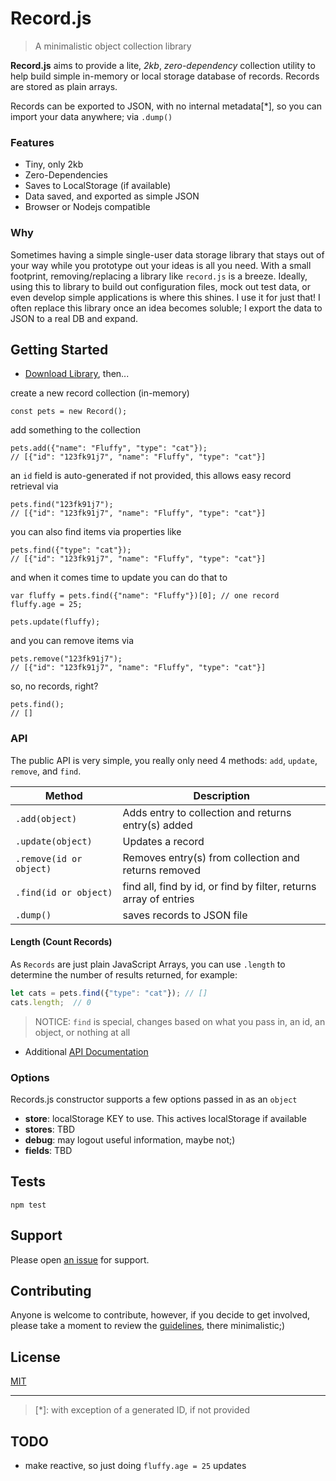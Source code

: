 # Record.js

> A minimalistic object collection library

**Record.js** aims to provide a lite, *2kb*, *zero-dependency* collection utility to help build simple in-memory or local storage database of records.  Records are stored as plain arrays.

Records can be exported to JSON, with no internal metadata[*], so you can import your data anywhere; via `.dump()`

### Features

- Tiny, only 2kb
- Zero-Dependencies
- Saves to LocalStorage (if available)
- Data saved, and exported as simple JSON
- Browser or Nodejs compatible

### Why

Sometimes having a simple single-user data storage library that stays out of your way while you prototype out your ideas is all you need.  With a small footprint, removing/replacing a library like `record.js` is a breeze.  Ideally, using this to library to build out configuration files, mock out test data, or even develop simple applications is where this shines.  I use it for just that!  I often replace this library once an idea becomes soluble; I export the data to JSON to a real DB and expand.

## Getting Started

- [Download Library](https://raw.githubusercontent.com/n2geoff/record.js/master/dist/record.min.js), then...


create a new record collection (in-memory)

    const pets = new Record();

add something to the collection

    pets.add({"name": "Fluffy", "type": "cat"});
    // [{"id": "123fk91j7", "name": "Fluffy", "type": "cat"}]

an `id` field is auto-generated if not provided, this allows easy record retrieval via

    pets.find("123fk91j7");
    // [{"id": "123fk91j7", "name": "Fluffy", "type": "cat"}]

you can also find items via properties like

    pets.find({"type": "cat"});
    // [{"id": "123fk91j7", "name": "Fluffy", "type": "cat"}]

and when it comes time to update you can do that to

    var fluffy = pets.find({"name": "Fluffy"})[0]; // one record
    fluffy.age = 25;

    pets.update(fluffy);

and you can remove items via

    pets.remove("123fk91j7");
    // [{"id": "123fk91j7", "name": "Fluffy", "type": "cat"}]

so, no records, right?

    pets.find();
    // []

### API

The public API is very simple, you really only need 4 methods: `add`, `update`, `remove`, and `find`.

| Method | Description |
|---|---|
| `.add(object)`       | Adds entry to collection and returns entry(s) added |
| `.update(object)`    | Updates a record |
| `.remove(id or object)` | Removes entry(s) from collection and returns removed |
| `.find(id or object)`   | find all, find by id, or find by filter, returns array of entries |
| `.dump()`   | saves records to JSON file |

#### Length (Count Records)
As `Records` are just plain JavaScript Arrays, you can use `.length` to determine the number of results returned, for example:

```js
let cats = pets.find({"type": "cat"}); // []
cats.length;  // 0
```

> NOTICE: `find` is special, changes based on what you pass in, an id, an object, or nothing at all
- Additional [API Documentation](docs/api.md)

### Options

Records.js constructor supports a few options passed in as an `object`

- **store**: localStorage KEY to use. This actives localStorage if available
- **stores**: TBD
- **debug**: may logout useful information, maybe not;)
- **fields**: TBD

## Tests

    npm test

## Support

Please open [an issue](https://github.com/n2geoff/record.js/issues/new) for support.

## Contributing

Anyone is welcome to contribute, however, if you decide to get involved, please take a moment to review the [guidelines](CONTRIBUTING.md), there minimalistic;)

## License

[MIT](LICENSE)

---

> [*]: with exception of a generated ID, if not provided

## TODO

- make reactive, so just doing `fluffy.age = 25` updates
